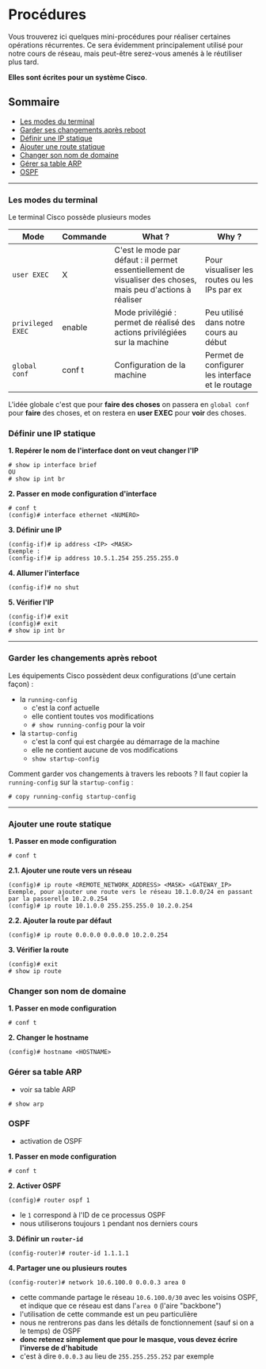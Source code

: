# Procédures

Vous trouverez ici quelques mini-procédures pour réaliser certaines opérations récurrentes. Ce sera évidemment principalement utilisé pour notre cours de réseau, mais peut-être serez-vous amenés à le réutiliser plus tard.  

**Elles sont écrites pour un système Cisco**.

## Sommaire

* [Les modes du terminal](#les-modes-du-terminal)
* [Garder ses changements après reboot](#garder-les-changements-après-reboot)
* [Définir une IP statique](#définir-une-ip-statique)
* [Ajouter une route statique](#ajouter-une-route-statique)
* [Changer son nom de domaine](#changer-son-nom-de-domaine)
* [Gérer sa table ARP](#gérer-sa-table-arp)
* [OSPF](#ospf)

---

### Les modes du terminal
Le terminal Cisco possède plusieurs modes

Mode | Commande | What ? | Why ?
--- | --- | --- | ---
`user EXEC` | X | C'est le mode par défaut : il permet essentiellement de visualiser des choses, mais peu d'actions à réaliser | Pour visualiser les routes ou les IPs par ex
`privileged EXEC` | enable | Mode privilégié : permet de réalisé des actions privilégiées sur la machine | Peu utilisé dans notre cours au début
`global conf` | conf t | Configuration de la machine | Permet de configurer les interface et le routage 

L'idée globale c'est que pour **faire des choses** on passera en `global conf` pour **faire** des choses, et on restera en **user EXEC** pour **voir** des choses.

### Définir une IP statique
**1. Repérer le nom de l'interface dont on veut changer l'IP**
```
# show ip interface brief
OU
# show ip int br
```
**2. Passer en mode configuration d'interface**
```
# conf t
(config)# interface ethernet <NUMERO>
```
**3. Définir une IP**
```
(config-if)# ip address <IP> <MASK>
Exemple :
(config-if)# ip address 10.5.1.254 255.255.255.0
```
**4. Allumer l'interface**
```
(config-if)# no shut
```
**5. Vérifier l'IP**
```
(config-if)# exit
(config)# exit
# show ip int br
```
---

### Garder les changements après reboot
Les équipements Cisco possèdent deux configurations (d'une certain façon) :
* la `running-config`
  * c'est la conf actuelle
  * elle contient toutes vos modifications
  * `# show running-config` pour la voir
* la `startup-config`
  * c'est la conf qui est chargée au démarrage de la machine
  * elle ne contient aucune de vos modifications
  * `show startup-config`  
  
Comment garder vos changements à travers les reboots ? Il faut copier la `running-config` sur la `startup-config` :
```
# copy running-config startup-config
```

---

### Ajouter une route statique

**1. Passer en mode configuration**
```
# conf t
```

**2.1. Ajouter une route vers un réseau**
```
(config)# ip route <REMOTE_NETWORK_ADDRESS> <MASK> <GATEWAY_IP> 
Exemple, pour ajouter une route vers le réseau 10.1.0.0/24 en passant par la passerelle 10.2.0.254
(config)# ip route 10.1.0.0 255.255.255.0 10.2.0.254 
```

**2.2. Ajouter la route par défaut**
```
(config)# ip route 0.0.0.0 0.0.0.0 10.2.0.254 
```

**3. Vérifier la route**
```
(config)# exit
# show ip route
```

### Changer son nom de domaine
**1. Passer en mode configuration**
```
# conf t
```

**2. Changer le hostname**
```
(config)# hostname <HOSTNAME>
```

### Gérer sa table ARP

* voir sa table ARP
```
# show arp
```

### OSPF

* activation de OSPF  

**1. Passer en mode configuration**
```
# conf t
```

**2. Activer OSPF**
```
(config)# router ospf 1
```
* le `1` correspond à l'ID de ce processus OSPF
* nous utiliserons toujours `1` pendant nos derniers cours

**3. Définir un `router-id`**
```
(config-router)# router-id 1.1.1.1
```

**4. Partager une ou plusieurs routes**
```
(config-router)# network 10.6.100.0 0.0.0.3 area 0
```
* cette commande partage le réseau `10.6.100.0/30` avec les voisins OSPF, et indique que ce réseau est dans l'`area 0` (l'aire "backbone")
* l'utilisation de cette commande est un peu particulière
* nous ne rentrerons pas dans les détails de fonctionnement (sauf si on a le temps) de OSPF
* **donc retenez simplement que pour le masque, vous devez écrire l'inverse de d'habitude**
* c'est à dire `0.0.0.3` au lieu de `255.255.255.252` par exemple

